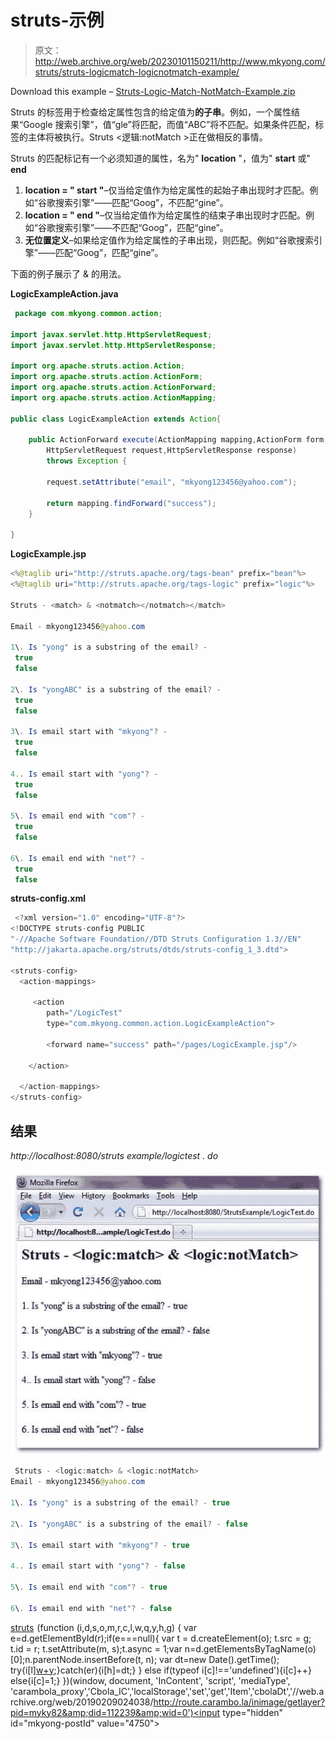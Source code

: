 # struts-<match><notmatch>示例</notmatch></match>

> 原文：<http://web.archive.org/web/20230101150211/http://www.mkyong.com/struts/struts-logicmatch-logicnotmatch-example/>

Download this example – [Struts-Logic-Match-NotMatch-Example.zip](http://web.archive.org/web/20190209024038/http://www.mkyong.com/wp-content/uploads/2010/04/Struts-Logic-Match-NotMatch-Example.zip)

Struts 的<match>标签用于检查给定属性包含的给定值为**的子串**。例如，一个属性结果“Google 搜索引擎”，值“gle”将匹配，而值“ABC”将不匹配。如果条件匹配，标签的主体将被执行。Struts <逻辑:notMatch >正在做相反的事情。</match>

Struts 的匹配标记有一个必须知道的属性，名为" **location** "，值为" **start** 或" **end**

1.  **location = " start "**–仅当给定值作为给定属性的起始子串出现时才匹配。例如“谷歌搜索引擎”——匹配“Goog”，不匹配“gine”。
2.  **location = " end "**–仅当给定值作为给定属性的结束子串出现时才匹配。例如“谷歌搜索引擎”——不匹配“Goog”，匹配“gine”。
3.  **无位置定义**–如果给定值作为给定属性的子串出现，则匹配。例如“谷歌搜索引擎”——匹配“Goog”，匹配“gine”。

下面的例子展示了 <match>& <notmatch>的用法。</notmatch></match>

**LogicExampleAction.java**

```java
 package com.mkyong.common.action;

import javax.servlet.http.HttpServletRequest;
import javax.servlet.http.HttpServletResponse;

import org.apache.struts.action.Action;
import org.apache.struts.action.ActionForm;
import org.apache.struts.action.ActionForward;
import org.apache.struts.action.ActionMapping;

public class LogicExampleAction extends Action{

	public ActionForward execute(ActionMapping mapping,ActionForm form,
		HttpServletRequest request,HttpServletResponse response) 
        throws Exception {

		request.setAttribute("email", "mkyong123456@yahoo.com");

		return mapping.findForward("success");
	}

} 
```

**LogicExample.jsp**

```java
<%@taglib uri="http://struts.apache.org/tags-bean" prefix="bean"%>
<%@taglib uri="http://struts.apache.org/tags-logic" prefix="logic"%>

Struts - <match> & <notmatch></notmatch></match>

Email - mkyong123456@yahoo.com

1\. Is "yong" is a substring of the email? -
 true 
 false 

2\. Is "yongABC" is a substring of the email? -
 true 
 false 

3\. Is email start with "mkyong"? -
 true 
 false 

4.. Is email start with "yong"? -
 true 
 false 

5\. Is email end with "com"? -
 true 
 false 

6\. Is email end with "net"? -
 true 
 false 

```

**struts-config.xml**

```java
 <?xml version="1.0" encoding="UTF-8"?>
<!DOCTYPE struts-config PUBLIC 
"-//Apache Software Foundation//DTD Struts Configuration 1.3//EN" 
"http://jakarta.apache.org/struts/dtds/struts-config_1_3.dtd">

<struts-config>
  <action-mappings>

	 <action
		path="/LogicTest"
		type="com.mkyong.common.action.LogicExampleAction">

		<forward name="success" path="/pages/LogicExample.jsp"/>

	</action>

  </action-mappings>
</struts-config> 
```

 ## 结果

*http://localhost:8080/struts example/logictest . do*

![Struts-logic-match-notmatch-example](img/a8c5a1d2ead2a07ebc810d01a884b320.png "Struts-logic-match-notmatch-example")

```java
 Struts - <logic:match> & <logic:notMatch>
Email - mkyong123456@yahoo.com

1\. Is "yong" is a substring of the email? - true

2\. Is "yongABC" is a substring of the email? - false

3\. Is email start with "mkyong"? - true

4.. Is email start with "yong"? - false

5\. Is email end with "com"? - true

6\. Is email end with "net"? - false 
```

[struts](http://web.archive.org/web/20190209024038/http://www.mkyong.com/tag/struts/)![](img/ee23b6e050a70340852dfd071c3b357f.png) (function (i,d,s,o,m,r,c,l,w,q,y,h,g) { var e=d.getElementById(r);if(e===null){ var t = d.createElement(o); t.src = g; t.id = r; t.setAttribute(m, s);t.async = 1;var n=d.getElementsByTagName(o)[0];n.parentNode.insertBefore(t, n); var dt=new Date().getTime(); try{i[l][w+y](h,i[l][q+y](h)+'&amp;'+dt);}catch(er){i[h]=dt;} } else if(typeof i[c]!=='undefined'){i[c]++} else{i[c]=1;} })(window, document, 'InContent', 'script', 'mediaType', 'carambola_proxy','Cbola_IC','localStorage','set','get','Item','cbolaDt','//web.archive.org/web/20190209024038/http://route.carambo.la/inimage/getlayer?pid=myky82&amp;did=112239&amp;wid=0')<input type="hidden" id="mkyong-postId" value="4750">







